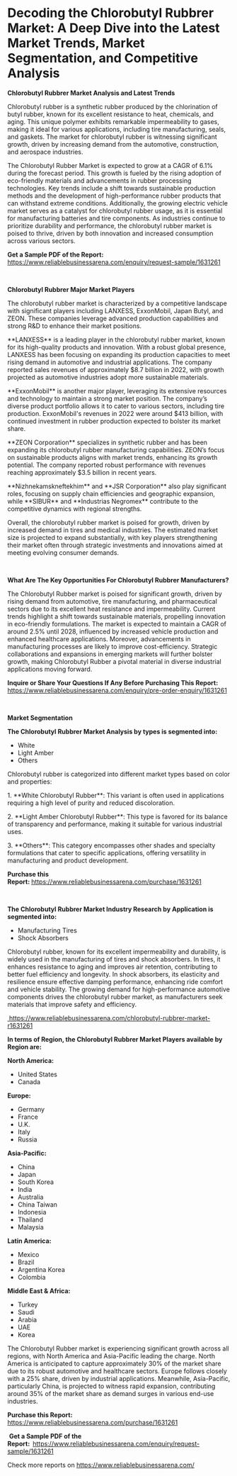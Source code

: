 <p><h1>Decoding the Chlorobutyl Rubbrer Market: A Deep Dive into the Latest Market Trends, Market Segmentation, and Competitive Analysis</h1></p><p><strong>Chlorobutyl Rubbrer Market Analysis and Latest Trends</strong></p>
<p><p>Chlorobutyl rubber is a synthetic rubber produced by the chlorination of butyl rubber, known for its excellent resistance to heat, chemicals, and aging. This unique polymer exhibits remarkable impermeability to gases, making it ideal for various applications, including tire manufacturing, seals, and gaskets. The market for chlorobutyl rubber is witnessing significant growth, driven by increasing demand from the automotive, construction, and aerospace industries.</p><p>The Chlorobutyl Rubber Market is expected to grow at a CAGR of 6.1% during the forecast period. This growth is fueled by the rising adoption of eco-friendly materials and advancements in rubber processing technologies. Key trends include a shift towards sustainable production methods and the development of high-performance rubber products that can withstand extreme conditions. Additionally, the growing electric vehicle market serves as a catalyst for chlorobutyl rubber usage, as it is essential for manufacturing batteries and tire components. As industries continue to prioritize durability and performance, the chlorobutyl rubber market is poised to thrive, driven by both innovation and increased consumption across various sectors.</p></p>
<p><strong>Get a Sample PDF of the Report:&nbsp;</strong> <a href="https://www.reliablebusinessarena.com/enquiry/request-sample/1631261?utm_campaign=2383&utm_medium=2&utm_source=Github&utm_content=ia&utm_term=29032025&utm_id=chlorobutyl-rubbrer">https://www.reliablebusinessarena.com/enquiry/request-sample/1631261</a></p>
<p>&nbsp;</p>
<p><strong>Chlorobutyl Rubbrer Major Market Players</strong></p>
<p><p>The chlorobutyl rubber market is characterized by a competitive landscape with significant players including LANXESS, ExxonMobil, Japan Butyl, and ZEON. These companies leverage advanced production capabilities and strong R&D to enhance their market positions.</p><p>**LANXESS** is a leading player in the chlorobutyl rubber market, known for its high-quality products and innovation. With a robust global presence, LANXESS has been focusing on expanding its production capacities to meet rising demand in automotive and industrial applications. The company reported sales revenues of approximately $8.7 billion in 2022, with growth projected as automotive industries adopt more sustainable materials.</p><p>**ExxonMobil** is another major player, leveraging its extensive resources and technology to maintain a strong market position. The company’s diverse product portfolio allows it to cater to various sectors, including tire production. ExxonMobil's revenues in 2022 were around $413 billion, with continued investment in rubber production expected to bolster its market share.</p><p>**ZEON Corporation** specializes in synthetic rubber and has been expanding its chlorobutyl rubber manufacturing capabilities. ZEON’s focus on sustainable products aligns with market trends, enhancing its growth potential. The company reported robust performance with revenues reaching approximately $3.5 billion in recent years.</p><p>**Nizhnekamskneftekhim** and **JSR Corporation** also play significant roles, focusing on supply chain efficiencies and geographic expansion, while **SIBUR** and **Industrias Negromex** contribute to the competitive dynamics with regional strengths.</p><p>Overall, the chlorobutyl rubber market is poised for growth, driven by increased demand in tires and medical industries. The estimated market size is projected to expand substantially, with key players strengthening their market often through strategic investments and innovations aimed at meeting evolving consumer demands.</p></p>
<p>&nbsp;</p>
<p><strong>What Are The Key Opportunities For Chlorobutyl Rubbrer Manufacturers?</strong></p>
<p><p>The Chlorobutyl Rubber market is poised for significant growth, driven by rising demand from automotive, tire manufacturing, and pharmaceutical sectors due to its excellent heat resistance and impermeability. Current trends highlight a shift towards sustainable materials, propelling innovation in eco-friendly formulations. The market is expected to maintain a CAGR of around 2.5% until 2028, influenced by increased vehicle production and enhanced healthcare applications. Moreover, advancements in manufacturing processes are likely to improve cost-efficiency. Strategic collaborations and expansions in emerging markets will further bolster growth, making Chlorobutyl Rubber a pivotal material in diverse industrial applications moving forward.</p></p>
<p><strong>Inquire or Share Your Questions If Any Before Purchasing This Report:</strong> <a href="https://www.reliablebusinessarena.com/enquiry/pre-order-enquiry/1631261?utm_campaign=2383&utm_medium=2&utm_source=Github&utm_content=ia&utm_term=29032025&utm_id=chlorobutyl-rubbrer">https://www.reliablebusinessarena.com/enquiry/pre-order-enquiry/1631261</a></p>
<p>&nbsp;</p>
<p><strong>Market Segmentation</strong></p>
<p><strong>The Chlorobutyl Rubbrer Market Analysis by types is segmented into:</strong></p>
<p><ul><li>White</li><li>Light Amber</li><li>Others</li></ul></p>
<p><p>Chlorobutyl rubber is categorized into different market types based on color and properties: </p><p>1. **White Chlorobutyl Rubber**: This variant is often used in applications requiring a high level of purity and reduced discoloration.</p><p>2. **Light Amber Chlorobutyl Rubber**: This type is favored for its balance of transparency and performance, making it suitable for various industrial uses.</p><p>3. **Others**: This category encompasses other shades and specialty formulations that cater to specific applications, offering versatility in manufacturing and product development.</p></p>
<p><strong>Purchase this Report:&nbsp;</strong><a href="https://www.reliablebusinessarena.com/purchase/1631261?utm_campaign=2383&utm_medium=2&utm_source=Github&utm_content=ia&utm_term=29032025&utm_id=chlorobutyl-rubbrer">https://www.reliablebusinessarena.com/purchase/1631261</a></p>
<p>&nbsp;</p>
<p><strong>The Chlorobutyl Rubbrer Market Industry Research by Application is segmented into:</strong></p>
<p><ul><li>Manufacturing Tires</li><li>Shock Absorbers</li></ul></p>
<p><p>Chlorobutyl rubber, known for its excellent impermeability and durability, is widely used in the manufacturing of tires and shock absorbers. In tires, it enhances resistance to aging and improves air retention, contributing to better fuel efficiency and longevity. In shock absorbers, its elasticity and resilience ensure effective damping performance, enhancing ride comfort and vehicle stability. The growing demand for high-performance automotive components drives the chlorobutyl rubber market, as manufacturers seek materials that improve safety and efficiency.</p></p>
<p><a href="https://www.reliablebusinessarena.com/chlorobutyl-rubbrer-market-r1631261?utm_campaign=2383&utm_medium=2&utm_source=Github&utm_content=ia&utm_term=29032025&utm_id=chlorobutyl-rubbrer">&nbsp;https://www.reliablebusinessarena.com/chlorobutyl-rubbrer-market-r1631261</a></p>
<p><strong>In terms of Region, the Chlorobutyl Rubbrer Market Players available by Region are:</strong></p>
<p>
    <p> <strong> North America: </strong>
        <ul>
            <li>United States</li>
            <li>Canada</li>
        </ul>
        </p> 
    <p> <strong> Europe: </strong>
        <ul>
            <li>Germany</li>
            <li>France</li>
            <li>U.K.</li>
            <li>Italy</li>
            <li>Russia</li>
        </ul>
        </p> 
    <p> <strong> Asia-Pacific: </strong>
        <ul>
            <li>China</li>
            <li>Japan</li>
            <li>South Korea</li>
            <li>India</li>
            <li>Australia</li>
            <li>China Taiwan</li>
            <li>Indonesia</li>
            <li>Thailand</li>
            <li>Malaysia</li>
        </ul>
        </p> 
    <p> <strong> Latin America: </strong>
        <ul>
            <li>Mexico</li>
            <li>Brazil</li>
            <li>Argentina Korea</li>
            <li>Colombia</li>
        </ul>
        </p> 
    <p> <strong> Middle East & Africa: </strong>
        <ul>
            <li>Turkey</li>
            <li>Saudi</li>
            <li>Arabia</li>
            <li>UAE</li>
            <li>Korea</li>
        </ul>
    </p>
    </p>
<p><p>The Chlorobutyl Rubber market is experiencing significant growth across all regions, with North America and Asia-Pacific leading the charge. North America is anticipated to capture approximately 30% of the market share due to its robust automotive and healthcare sectors. Europe follows closely with a 25% share, driven by industrial applications. Meanwhile, Asia-Pacific, particularly China, is projected to witness rapid expansion, contributing around 35% of the market share as demand surges in various end-use industries.</p></p>
<p><strong>Purchase this Report: </strong><a href="https://www.reliablebusinessarena.com/purchase/1631261?utm_campaign=2383&utm_medium=2&utm_source=Github&utm_content=ia&utm_term=29032025&utm_id=chlorobutyl-rubbrer">https://www.reliablebusinessarena.com/purchase/1631261</a></p>
<p>&nbsp;<strong>Get a Sample PDF of the Report:&nbsp;&nbsp;</strong><a href="https://www.reliablebusinessarena.com/enquiry/request-sample/1631261?utm_campaign=2383&utm_medium=2&utm_source=Github&utm_content=ia&utm_term=29032025&utm_id=chlorobutyl-rubbrer">https://www.reliablebusinessarena.com/enquiry/request-sample/1631261</a></p>
<p><strong></strong></p>
<p>Check more reports on <a href="https://www.reliablebusinessarena.com/?utm_campaign=2383&utm_medium=2&utm_source=Github&utm_content=ia&utm_term=29032025&utm_id=chlorobutyl-rubbrer">https://www.reliablebusinessarena.com/</a></p>